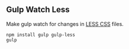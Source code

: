 ## Gulp Watch Less

Make gulp watch for changes in [LESS CSS](http://lesscss.org/) files.

```
npm install gulp gulp-less
gulp
```
